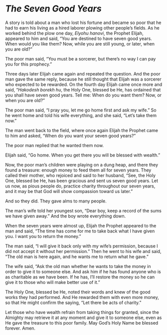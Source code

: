 # ***The Seven Good Years***



A story is told about a man who lost his fortune and became so poor that he had to earn his living as a hired laborer plowing other people’s fields. As he worked behind the plow one day, *Elyohu hanovi*, the Prophet Elijah, appeared to him and said, “You are destined to have seven good years. When would you like them? Now, while you are still young, or later, when you are old?”

The poor man said, “You must be a sorcerer, but there’s no way I can pay you for this prophecy.”

Three days later Elijah came again and repeated the question. And the poor man gave the same reply, because he still thought that Elijah was a sorcerer who expected to be rewarded. On the fourth day Elijah came once more and said, “*Hakodesh borekh hu*, the Holy One, blessed be He, has ordained that you shall have seven good years. Tell me: When do you want them? Now, or when you are old?”

The poor man said, “I pray you, let me go home first and ask my wife.” So he went home and told his wife everything, and she said, “Let’s take them now.”

The man went back to the field, where once again Elijah the Prophet came to him and asked, “When do you want your seven good years?”

The poor man replied that he wanted them now.

Elijah said, “Go home. When you get there you will be blessed with wealth.”

Now, the poor man’s children were playing on a dung heap, and there they found a treasure: enough money to feed them all for seven years. They called their mother, who rejoiced and said to her husband, “See, the Holy One, blessed be He, has been gracious and sent us seven good years. Let us now, as pious people do, practice charity throughout our seven years, and it may be that God will show compassion toward us later.”

And so they did. They gave alms to many people.

The man’s wife told her youngest son, “Dear boy, keep a record of the sums we have given away.” And the boy wrote everything down.

When the seven years were almost up, Elijah the Prophet appeared to the man and said, “The time has come for me to take back what I have given you. I want you to return the money.”

The man said, “I will give it back only with my wife’s permission, because I did not accept it without her permission.” Then he went to his wife and said, “The old man is here again, and he wants me to return what he gave.”

The wife said, “Ask the old man whether he wants to take the money in order to give it to someone else. And ask him if he has found anyone who is as charitable as we have been. If he has, I’ll restore the money so he can give it to those who will make better use of it.”

The Holy One, blessed be He, noted their words and knew of the good works they had performed. And He rewarded them with even more money, so that He might confirm the saying, “Let there be acts of charity.”

Let those who have wealth refrain from taking things for granted, since the Almighty may retrieve it at any moment and give it to someone else, even as He gave the treasure to this poor family. May God’s Holy Name be blessed forever. Amen.